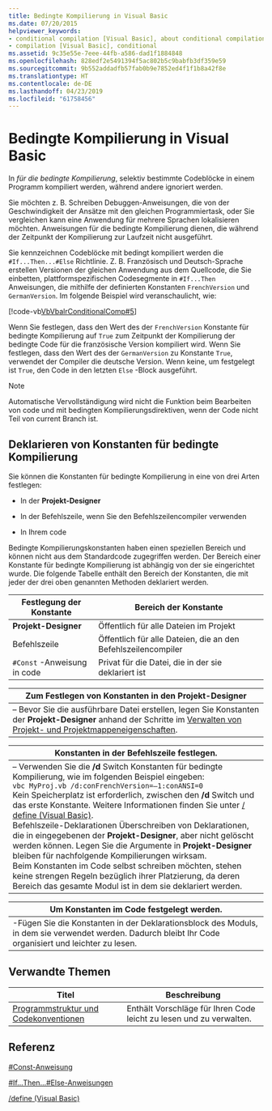 ```yaml
---
title: Bedingte Kompilierung in Visual Basic
ms.date: 07/20/2015
helpviewer_keywords:
- conditional compilation [Visual Basic], about conditional compilation
- compilation [Visual Basic], conditional
ms.assetid: 9c35e55e-7eee-44fb-a586-dad1f1884848
ms.openlocfilehash: 828edf2e5491394f5ac802b5c9babfb3df359e59
ms.sourcegitcommit: 9b552addadfb57fab0b9e7852ed4f1f1b8a42f8e
ms.translationtype: HT
ms.contentlocale: de-DE
ms.lasthandoff: 04/23/2019
ms.locfileid: "61758456"
---
```

# <a name="conditional-compilation-in-visual-basic"></a>Bedingte Kompilierung in Visual Basic
In *für die bedingte Kompilierung*, selektiv bestimmte Codeblöcke in einem Programm kompiliert werden, während andere ignoriert werden.  
  
 Sie möchten z. B. Schreiben Debuggen-Anweisungen, die von der Geschwindigkeit der Ansätze mit den gleichen Programmiertask, oder Sie vergleichen kann eine Anwendung für mehrere Sprachen lokalisieren möchten. Anweisungen für die bedingte Kompilierung dienen, die während der Zeitpunkt der Kompilierung zur Laufzeit nicht ausgeführt.  
  
 Sie kennzeichnen Codeblöcke mit bedingt kompiliert werden die `#If...Then...#Else` Richtlinie. Z. B. Französisch und Deutsch-Sprache erstellen Versionen der gleichen Anwendung aus dem Quellcode, die Sie einbetten, plattformspezifischen Codesegmente in `#If...Then` Anweisungen, die mithilfe der definierten Konstanten `FrenchVersion` und `GermanVersion`. Im folgende Beispiel wird veranschaulicht, wie:  
  
 [!code-vb[VbVbalrConditionalComp#5](~/samples/snippets/visualbasic/VS_Snippets_VBCSharp/VbVbalrConditionalComp/VB/Class1.vb#5)]  
  
 Wenn Sie festlegen, dass den Wert des der `FrenchVersion` Konstante für bedingte Kompilierung auf `True` zum Zeitpunkt der Kompilierung der bedingte Code für die französische Version kompiliert wird. Wenn Sie festlegen, dass den Wert des der `GermanVersion` zu Konstante `True`, verwendet der Compiler die deutsche Version. Wenn keine, um festgelegt ist `True`, den Code in den letzten `Else` -Block ausgeführt.  
  
> [!NOTE]
>  Automatische Vervollständigung wird nicht die Funktion beim Bearbeiten von code und mit bedingten Kompilierungsdirektiven, wenn der Code nicht Teil von current Branch ist.  
  
## <a name="declaring-conditional-compilation-constants"></a>Deklarieren von Konstanten für bedingte Kompilierung  
 Sie können die Konstanten für bedingte Kompilierung in eine von drei Arten festlegen:  
  
- In der **Projekt-Designer**  
  
- In der Befehlszeile, wenn Sie den Befehlszeilencompiler verwenden  
  
- In Ihrem code  
  
 Bedingte Kompilierungskonstanten haben einen speziellen Bereich und können nicht aus dem Standardcode zugegriffen werden. Der Bereich einer Konstante für bedingte Kompilierung ist abhängig von der sie eingerichtet wurde. Die folgende Tabelle enthält den Bereich der Konstanten, die mit jeder der drei oben genannten Methoden deklariert werden.  
  
|Festlegung der Konstante|Bereich der Konstante|  
|---|---|  
|**Projekt-Designer**|Öffentlich für alle Dateien im Projekt|  
|Befehlszeile|Öffentlich für alle Dateien, die an den Befehlszeilencompiler|  
|`#Const` -Anweisung in code|Privat für die Datei, die in der sie deklariert ist|  
  
|Zum Festlegen von Konstanten in den Projekt-Designer|  
|---|  
|– Bevor Sie die ausführbare Datei erstellen, legen Sie Konstanten der **Projekt-Designer** anhand der Schritte im [Verwalten von Projekt- und Projektmappeneigenschaften](/visualstudio/ide/managing-project-and-solution-properties).|  
  
|Konstanten in der Befehlszeile festlegen.|  
|---|  
|– Verwenden Sie die **/d** Switch Konstanten für bedingte Kompilierung, wie im folgenden Beispiel eingeben:<br />     `vbc MyProj.vb /d:conFrenchVersion=–1:conANSI=0`<br />     Kein Speicherplatz ist erforderlich, zwischen den **/d** Switch und das erste Konstante. Weitere Informationen finden Sie unter [/ define (Visual Basic)](../../../visual-basic/reference/command-line-compiler/define.md).<br />     Befehlszeile-Deklarationen Überschreiben von Deklarationen, die in eingegebenen der **Projekt-Designer**, aber nicht gelöscht werden können. Legen Sie die Argumente in **Projekt-Designer** bleiben für nachfolgende Kompilierungen wirksam.<br />     Beim Konstanten im Code selbst schreiben möchten, stehen keine strengen Regeln bezüglich ihrer Platzierung, da deren Bereich das gesamte Modul ist in dem sie deklariert werden.|  
  
|Um Konstanten im Code festgelegt werden.|  
|---|  
|-Fügen Sie die Konstanten in der Deklarationsblock des Moduls, in dem sie verwendet werden. Dadurch bleibt Ihr Code organisiert und leichter zu lesen.|  
  
## <a name="related-topics"></a>Verwandte Themen  
  
|Titel|Beschreibung|  
|---|---|  
|[Programmstruktur und Codekonventionen](../../../visual-basic/programming-guide/program-structure/program-structure-and-code-conventions.md)|Enthält Vorschläge für Ihren Code leicht zu lesen und zu verwalten.|  
  
## <a name="reference"></a>Referenz  
 [#Const-Anweisung](../../../visual-basic/language-reference/directives/const-directive.md)  
  
 [#If...Then...#Else-Anweisungen](../../../visual-basic/language-reference/directives/if-then-else-directives.md)  
  
 [/define (Visual Basic)](../../../visual-basic/reference/command-line-compiler/define.md)
